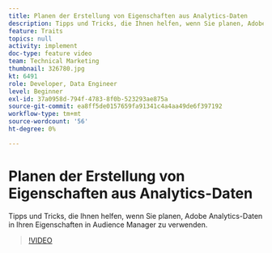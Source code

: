 ```yaml
---
title: Planen der Erstellung von Eigenschaften aus Analytics-Daten
description: Tipps und Tricks, die Ihnen helfen, wenn Sie planen, Adobe Analytics-Daten in Ihren Eigenschaften in Audience Manager zu verwenden.
feature: Traits
topics: null
activity: implement
doc-type: feature video
team: Technical Marketing
thumbnail: 326780.jpg
kt: 6491
role: Developer, Data Engineer
level: Beginner
exl-id: 37a0958d-794f-4783-8f0b-523293ae875a
source-git-commit: ea8ff5de0157659fa91341c4a4aa49de6f397192
workflow-type: tm+mt
source-wordcount: '56'
ht-degree: 0%

---
```


# Planen der Erstellung von Eigenschaften aus Analytics-Daten

Tipps und Tricks, die Ihnen helfen, wenn Sie planen, Adobe Analytics-Daten in Ihren Eigenschaften in Audience Manager zu verwenden.

>[!VIDEO](https://video.tv.adobe.com/v/326780/?quality=12&learn=on)
